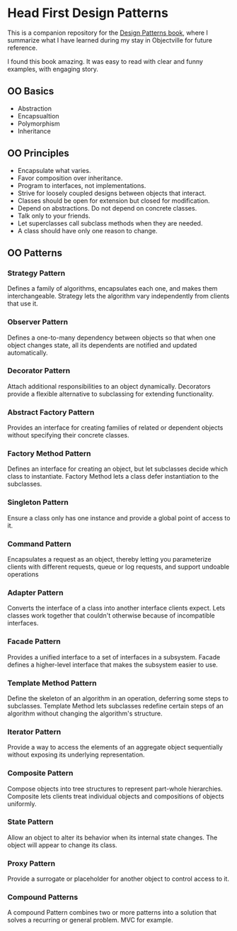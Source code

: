 # Head First Design Patterns

This is a companion repository for the [Design Patterns book](https://www.oreilly.com/library/view/head-first-design/9781492077992/), where I summarize what I have learned during my stay in Objectville for future reference.

I found this book amazing. It was easy to read with clear and funny examples, with engaging story.

## OO Basics

- Abstraction
- Encapsualtion
- Polymorphism
- Inheritance

## OO Principles

- Encapsulate what varies.
- Favor composition over inheritance.
- Program to interfaces, not implementations.
- Strive for loosely coupled designs between objects that interact.
- Classes should be open for extension but closed for modification.
- Depend on abstractions. Do not depend on concrete classes.
- Talk only to your friends.
- Let superclasses call subclass methods when they are needed.
- A class should have only one reason to change.

## OO Patterns

### Strategy Pattern

Defines a family of algorithms, encapsulates each one, and makes them interchangeable. Strategy lets the algorithm vary independently from clients that use it.

### Observer Pattern

Defines a one-to-many dependency between objects so that when one object changes state, all its dependents are notified and updated automatically.

### Decorator Pattern

Attach additional responsibilities to an object dynamically. Decorators provide a flexible alternative to subclassing for extending functionality.

### Abstract Factory Pattern

Provides an interface for creating families of related or dependent objects without specifying their concrete classes.

### Factory Method Pattern

Defines an interface for creating an object, but let subclasses decide which class to instantiate. Factory Method lets a class defer instantiation to the subclasses.

### Singleton Pattern

Ensure a class only has one instance and provide a global point of access to it.

### Command Pattern

Encapsulates a request as an object, thereby letting you parameterize clients with different requests, queue or log requests, and support undoable operations

### Adapter Pattern

Converts the interface of a class into another interface clients expect. Lets classes work together that couldn't otherwise because of incompatible interfaces.

### Facade Pattern

Provides a unified interface to a set of interfaces in a subsystem. Facade defines a higher-level interface that makes the subsystem easier to use.

### Template Method Pattern

Define the skeleton of an algorithm in an operation, deferring some steps to subclasses. Template Method lets subclasses redefine certain steps of an algorithm without changing the algorithm's structure.

### Iterator Pattern

Provide a way to access the elements of an aggregate object sequentially without exposing its underlying representation.

### Composite Pattern

Compose objects into tree structures to represent part-whole hierarchies. Composite lets clients treat individual objects and compositions of objects uniformly.

### State Pattern

Allow an object to alter its behavior when its internal state changes. The object will appear to change its class.

### Proxy Pattern

Provide a surrogate or placeholder for another object to control access to it.

### Compound Patterns

A compound Pattern combines two or more patterns into a solution that solves a recurring or general problem. MVC for example.
